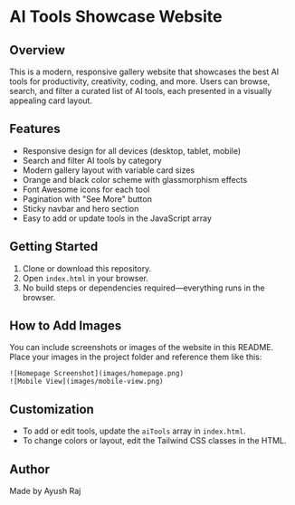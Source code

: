 

# AI Tools Showcase Website

## Overview
This is a modern, responsive gallery website that showcases the best AI tools for productivity, creativity, coding, and more. Users can browse, search, and filter a curated list of AI tools, each presented in a visually appealing card layout.

## Features
- Responsive design for all devices (desktop, tablet, mobile)
- Search and filter AI tools by category
- Modern gallery layout with variable card sizes
- Orange and black color scheme with glassmorphism effects
- Font Awesome icons for each tool
- Pagination with "See More" button
- Sticky navbar and hero section
- Easy to add or update tools in the JavaScript array

## Getting Started
1. Clone or download this repository.
2. Open `index.html` in your browser.
3. No build steps or dependencies required—everything runs in the browser.

## How to Add Images
You can include screenshots or images of the website in this README. Place your images in the project folder and reference them like this:

```
![Homepage Screenshot](images/homepage.png)
![Mobile View](images/mobile-view.png)
```

## Customization
- To add or edit tools, update the `aiTools` array in `index.html`.
- To change colors or layout, edit the Tailwind CSS classes in the HTML.

## Author
Made by Ayush Raj
